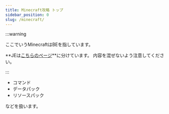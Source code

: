 ```yaml
---
title: Minecraft攻略 トップ
sidebar_position: 0
slug: /minecraft/
---
```


:::warning

ここでいうMinecraftはBEを指しています。

**JEは[こちらのページ](/minecraft-je/)**に分けています。
内容を混ぜないよう注意してください。

:::

- コマンド
- データパック
- リソースパック

などを扱います。
